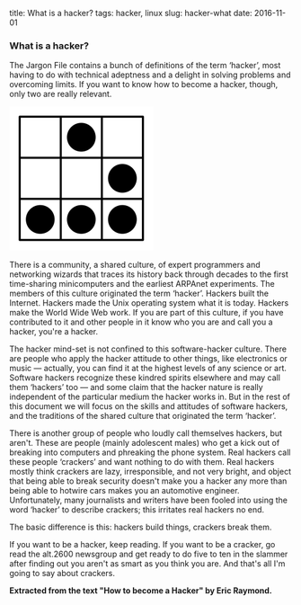title: What is a hacker?
tags: hacker, linux
slug: hacker-what
date: 2016-11-01

### What is a hacker? ###

The Jargon File contains a bunch of definitions of the term ‘hacker’, 
most having to do with technical adeptness and a delight in solving
problems and overcoming limits. If you want to know how to become a 
hacker, though, only two are really relevant.

![Hacker](images/hacker_emblem.png)

There is a community, a shared culture, of expert programmers and 
networking wizards that traces its history back through decades to 
the first time-sharing minicomputers and the earliest ARPAnet 
experiments. The members of this culture originated the term ‘hacker’. 
Hackers built the Internet. Hackers made the Unix operating system 
what it is today. Hackers make the World Wide Web work. If you are 
part of this culture, if you have contributed to it and other people 
in it know who you are and call you a hacker, you're a hacker.

The hacker mind-set is not confined to this software-hacker culture. 
There are people who apply the hacker attitude to other things, like 
electronics or music — actually, you can find it at the highest 
levels of any science or art. Software hackers recognize these 
kindred spirits elsewhere and may call them ‘hackers’ too — and 
some claim that the hacker nature is really independent of the 
particular medium the hacker works in. But in the rest of this 
document we will focus on the skills and attitudes of software hackers, 
and the traditions of the shared culture that originated the term 
‘hacker’.

There is another group of people who loudly call themselves hackers, 
but aren't. These are people (mainly adolescent males) who get a kick 
out of breaking into computers and phreaking the phone system. 
Real hackers call these people ‘crackers’ and want nothing to do with them.
Real hackers mostly think crackers are lazy, irresponsible, and not 
very bright, and object that being able to break security doesn't 
make you a hacker any more than being able to hotwire cars makes you 
an automotive engineer. Unfortunately, many journalists and writers 
have been fooled into using the word ‘hacker’ to describe crackers; 
this irritates real hackers no end.

The basic difference is this: hackers build things, crackers break 
them.

If you want to be a hacker, keep reading. If you want to be a cracker,
go read the alt.2600 newsgroup and get ready to do five to ten in the 
slammer after finding out you aren't as smart as you think you are. 
And that's all I'm going to say about crackers.

**Extracted from the text "How to become a Hacker" by Eric Raymond.**
